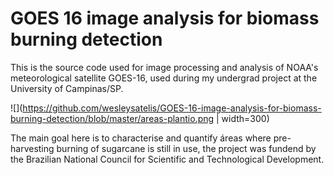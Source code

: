 # GOES 16 image analysis for biomass burning detection

This is the source code used for image processing and analysis of NOAA's meteorological satellite GOES-16, used during my undergrad project at the University of Campinas/SP.

![](https://github.com/wesleysatelis/GOES-16-image-analysis-for-biomass-burning-detection/blob/master/areas-plantio.png | width=300)

The main goal here is to characterise and quantify áreas where pre-harvesting burning of sugarcane is still in use, the project was fundend by the Brazilian National Council for Scientific and Technological Development.
